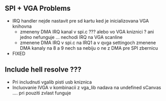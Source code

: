 ## SPI + VGA Problems
- IRQ handler nejde nastavit pre sd kartu ked je inicializovana VGA knihovna
  - zmeneny DMA IRQ kanal v spi.c ??? alebo vo VGA kniznici ? ani jedno nefunguje ... nechodi IRQ na VGA scanline
  - zmenene DMA IRQ v spi.c na IRQ1 a v qvga settingoch zmenene DMA kanaly na 8 a 9 nech sa nebiju o ne z DMA pre SPI zbernicu
- FIXED

## Include hell resolve ???
- Pri includnuti vgalib pisti usb kniznica 
- Incluovanie IVGA v kombinacii z vga_lib nadava na undefined sCanvas .... pri pouziti zvlast funguje
